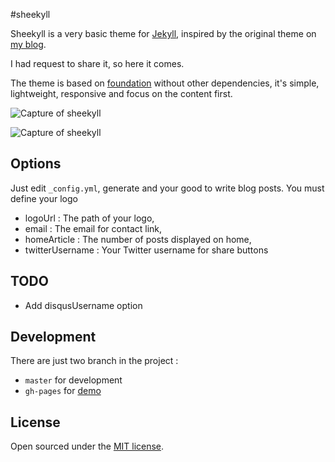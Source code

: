 #sheekyll


Sheekyll is a very basic theme for [Jekyll](http://jekyllrb.com/), inspired by the original theme on [my blog](https://www.sheevaboite.fr). 

I had request to share it, so here it comes.

The theme is based on [foundation](http://foundation.zurb.com/) without other dependencies, it's simple, lightweight, responsive and focus on the content first.

![Capture of sheekyll](http://johan.me/GseTIl7E4R.png)

![Capture of sheekyll](http://johan.me/x21TGnQrAB.png)

## Options

Just edit `_config.yml`, generate and your good to write blog posts.
You must define your logo

* logoUrl : The path of your logo,
* email : The email for contact link,
* homeArticle : The number of posts displayed on home,
* twitterUsername : Your Twitter username for share buttons

## TODO

* Add disqusUsername option

## Development

There are just two branch in the project :

 * `master` for development
 * `gh-pages` for [demo](http://jbleuzen.github.io/sheekyll/)

## License

Open sourced under the [MIT license](https://raw.githubusercontent.com/jbleuzen/sheekyll/master/LICENSE.md).

